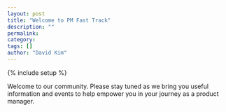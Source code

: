 ```yaml
---
layout: post
title: "Welcome to PM Fast Track"
description: ""
permalink:
category:
tags: []
author: "David Kim"
---
```

{% include setup %}

Welcome to our community. Please stay tuned as we bring you useful information and events to help empower you in your journey as a product manager.
